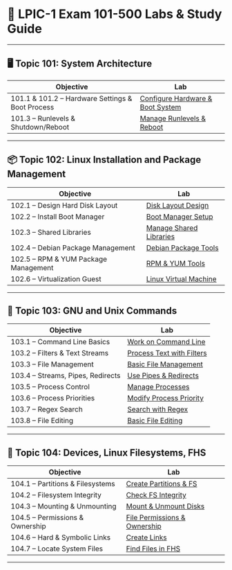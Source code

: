 # 🔧 LPIC-1 Exam 101-500 Labs & Study Guide

---

## 🖥️ Topic 101: System Architecture

| Objective | Lab |
|-----------|-----|
| 101.1 & 101.2 – Hardware Settings & Boot Process | [Configure Hardware & Boot System](https://github.com/Jose01000111/101.1-Determine-and-configure-hardware-settings.git) |
| 101.3 – Runlevels & Shutdown/Reboot | [Manage Runlevels & Reboot](https://github.com/Jose01000111/101.3-Change-run-levels-boot-targets-and-shutdown-or-reboot-system.git) |

---

## 📦 Topic 102: Linux Installation and Package Management

| Objective | Lab |
|-----------|-----|
| 102.1 – Design Hard Disk Layout | [Disk Layout Design](https://github.com/Jose01000111/102.1-Disk_Layout_design.git) |
| 102.2 – Install Boot Manager | [Boot Manager Setup](https://github.com/Jose01000111/LPIC1-102.2-Install-a-Boot-Manager.git) |
| 102.3 – Shared Libraries | [Manage Shared Libraries](https://github.com/Jose01000111/102.3-Managed-Shared-Libraries.git) |
| 102.4 – Debian Package Management | [Debian Package Tools](https://github.com/Jose01000111/102.4-Use-Debian-Package-Management.git) |
| 102.5 – RPM & YUM Package Management | [RPM & YUM Tools](https://github.com/Jose01000111/102.5-Use-RPM-and-YUM-package-management.git) |
| 102.6 – Virtualization Guest | [Linux Virtual Machine](https://github.com/Jose01000111/Linux-as-a-Virtualization-Guest.git) |

---

## 🐧 Topic 103: GNU and Unix Commands

| Objective | Lab |
|-----------|-----|
| 103.1 – Command Line Basics | [Work on Command Line](https://github.com/Jose01000111/103.1-Work-on-the-command-line.git) |
| 103.2 – Filters & Text Streams | [Process Text with Filters](https://github.com/Jose01000111/103.2-Process-Text-Streams-Using-Filters.git) |
| 103.3 – File Management | [Basic File Management](https://github.com/Jose01000111/103.3-Perform-Basic-File-Management.git) |
| 103.4 – Streams, Pipes, Redirects | [Use Pipes & Redirects](https://github.com/Jose01000111/103.4-Use-Streams-Pipes-and-Redirects.git) |
| 103.5 – Process Control | [Manage Processes](https://github.com/Jose01000111/103.5-Create-Monitor-and-Kill-Processes.git) |
| 103.6 – Process Priorities | [Modify Process Priority](https://github.com/Jose01000111/103.6-Modify-process-execution-priorities.git) |
| 103.7 – Regex Search | [Search with Regex](https://github.com/Jose01000111/103.7-Search-Text-Files-Using-Regular-Expressions.git) |
| 103.8 – File Editing | [Basic File Editing]() |

---

## 📂 Topic 104: Devices, Linux Filesystems, FHS

| Objective | Lab |
|-----------|-----|
| 104.1 – Partitions & Filesystems | [Create Partitions & FS](https://github.com/Jose01000111/104.1-Create-Partitions-Filesystems.git) |
| 104.2 – Filesystem Integrity | [Check FS Integrity](https://github.com/Jose01000111/104.2-Maintain-the-Integrity-of-Filesystems.git) |
| 104.3 – Mounting & Unmounting | [Mount & Unmount Disks](https://github.com/Jose01000111/104.3-Control-Mounting-and-Unmounting-of-Filesystems.git) |
| 104.5 – Permissions & Ownership | [File Permissions & Ownership](https://github.com/Jose01000111/104.5-Manage-File-Permissions-and-Ownership.git) |
| 104.6 – Hard & Symbolic Links | [Create Links](https://github.com/Jose01000111/104.6-Create-and-Change-Hard-and-Symbolic-Links.git) |
| 104.7 – Locate System Files | [Find Files in FHS]() |

---

